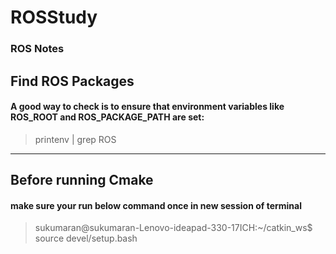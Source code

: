 # ROSStudy
### ROS Notes

## Find ROS Packages
#### A good way to check is to ensure that environment variables like ROS_ROOT and ROS_PACKAGE_PATH are set: 
> printenv | grep ROS
-----
## Before running Cmake
#### make sure your run below command once in new session of terminal
> sukumaran@sukumaran-Lenovo-ideapad-330-17ICH:~/catkin_ws$ source devel/setup.bash


